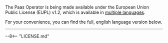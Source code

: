 The Paas Operator is being made available under the European Union Public License
(EUPL) v1.2, which is available in [multiple languages](https://joinup.ec.europa.eu/collection/eupl/eupl-text-eupl-12).

For your convenience, you can find the full, english language version below.

----

--8<-- "LICENSE.md"